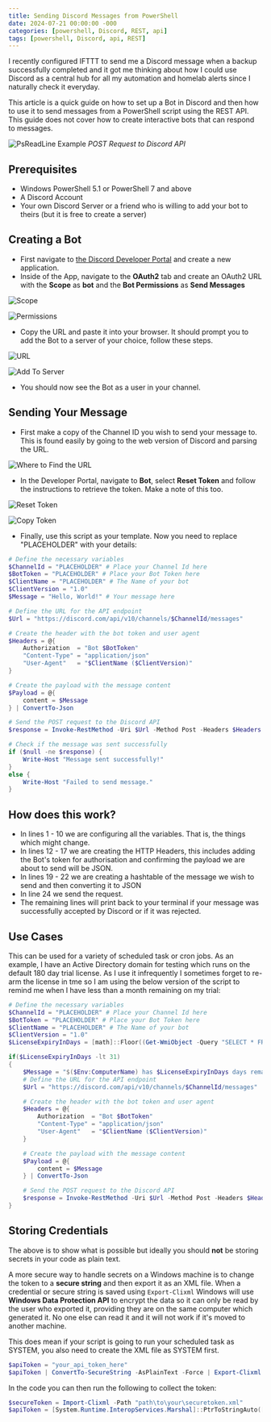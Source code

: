 ```yaml
---
title: Sending Discord Messages from PowerShell
date: 2024-07-21 00:00:00 -000
categories: [powershell, Discord, REST, api]
tags: [powershell, Discord, api, REST]
---
```


I recently configured IFTTT to send me a Discord message when a backup successfully completed  and it got me thinking about how I could use Discord as a central hub for all my automation and homelab alerts since I naturally check it everyday.

This article is a quick guide on how to set up a Bot in Discord and then how to use it to send messages from a PowerShell script using the REST API. This guide does not cover how to create interactive bots that can respond to messages.

![PsReadLine Example](assets/img/BlogPosts/MessageToDiscord.gif)
*POST Request to Discord API*

## Prerequisites
- Windows PowerShell 5.1 or PowerShell 7 and above
- A Discord Account
- Your own Discord Server or a friend who is willing to add your bot to theirs (but it is free to create a server)

## Creating a Bot
- First navigate to [the Discord Developer Portal](https://discord.com/developers/applications) and create a new application. 
- Inside of the App, navigate to the **OAuth2** tab and create an OAuth2 URL with the **Scope** as **bot** and the **Bot Permissions** as **Send Messages**

![Scope](assets/img/BlogPosts/Discord-OAuth-Bot.png)

![Permissions](assets/img/BlogPosts/Discord-OAuth-SendMessages.png)

- Copy the URL and paste it into your browser. It should prompt you to add the Bot to a server of your choice, follow these steps.

![URL](assets/img/BlogPosts/Discord-OAuth-CopyLink.png)

![Add To Server](assets/img/BlogPosts/Discord-AddToServer.png)

- You should now see the Bot as a user in your channel.

## Sending Your Message
- First make a copy of the Channel ID you wish to send your message to. This is found easily by going to the web version of Discord and parsing the URL.

![Where to Find the URL](assets/img/BlogPosts/Discord-Url.png)

- In the Developer Portal, navigate to **Bot**, select **Reset Token** and follow the instructions to retrieve the token. Make a note of this too.

![Reset Token](assets/img/BlogPosts/Discord-ResetToken.png)

![Copy Token](assets/img/BlogPosts/Discord-CopyToken.png)

- Finally, use this script as your template. Now you need to replace "PLACEHOLDER" with your details:

```powershell
# Define the necessary variables
$ChannelId = "PLACEHOLDER" # Place your Channel Id here
$BotToken = "PLACEHOLDER" # Place your Bot Token here
$ClientName = "PLACEHOLDER" # The Name of your bot
$ClientVersion = "1.0"
$Message = "Hello, World!" # Your message here

# Define the URL for the API endpoint
$Url = "https://discord.com/api/v10/channels/$ChannelId/messages"

# Create the header with the bot token and user agent
$Headers = @{
    Authorization  = "Bot $BotToken"
    "Content-Type" = "application/json"
    "User-Agent"   = "$ClientName ($ClientVersion)"
}

# Create the payload with the message content
$Payload = @{
    content = $Message
} | ConvertTo-Json

# Send the POST request to the Discord API
$response = Invoke-RestMethod -Uri $Url -Method Post -Headers $Headers -Body $Payload

# Check if the message was sent successfully
if ($null -ne $response) {
    Write-Host "Message sent successfully!"
}
else {
    Write-Host "Failed to send message."
}

```
## How does this work?
- In lines 1 - 10 we are configuring all the variables. That is, the things which might change.
- In lines 12 - 17 we are creating the HTTP Headers, this includes adding the Bot's token for authorisation and confirming the payload we are about to send will be JSON.
- In lines 19 - 22 we are creating a hashtable of the message we wish to send and then converting it to JSON
- In line 24 we send the request.
- The remaining lines will print back to your terminal if your message was successfully accepted by Discord or if it was rejected.

## Use Cases
This can be used for a variety of scheduled task or cron jobs. As an example, I have an Active Directory domain for testing which runs on the default 180 day trial license. As I use it infrequently I sometimes forget to re-arm the license in tme so I am using the below version of the script to remind me when I have less than a month remaining on my trial:

```powershell
# Define the necessary variables
$ChannelId = "PLACEHOLDER" # Place your Channel Id here
$BotToken = "PLACEHOLDER" # Place your Bot Token here
$ClientName = "PLACEHOLDER" # The Name of your bot
$ClientVersion = "1.0"
$LicenseExpiryInDays = [math]::Floor((Get-WmiObject -Query "SELECT * FROM SoftwareLicensingProduct WHERE ApplicationID='55c92734-d682-4d71-983e-d6ec3f16059f'").graceperiodremaining / 1440)

if($LicenseExpiryInDays -lt 31)
{
    $Message = "$($Env:ComputerName) has $LicenseExpiryInDays days remaining on its Windows trial license. You need to re-arm or potentially rebuild."
    # Define the URL for the API endpoint
    $Url = "https://discord.com/api/v10/channels/$ChannelId/messages"

    # Create the header with the bot token and user agent
    $Headers = @{
        Authorization  = "Bot $BotToken"
        "Content-Type" = "application/json"
        "User-Agent"   = "$ClientName ($ClientVersion)"
    }

    # Create the payload with the message content
    $Payload = @{
        content = $Message
    } | ConvertTo-Json

    # Send the POST request to the Discord API
    $response = Invoke-RestMethod -Uri $Url -Method Post -Headers $Headers -Body $Payload
}
```

## Storing Credentials
The above is to show what is possible but ideally you should **not** be storing secrets in your code as plain text.

A more secure way to handle secrets on a Windows machine is to change the token to a **secure string** and then export it as an XML file.  When a credential or secure string is saved using `Export-Clixml` Windows will use **Windows Data Protection API** to encrypt the data so it can only be read by the user who exported it, providing they are on the same computer which generated it. No one else can read it and it will not work if it's moved to another machine. 

This does mean if your script is going to run your scheduled task as SYSTEM, you also need to create the XML file as SYSTEM first.

```powershell
$apiToken = "your_api_token_here"
$apiToken | ConvertTo-SecureString -AsPlainText -Force | Export-Clixml -Path "path\to\your\securetoken.xml"
```

In the code you can then run the following to collect the token:
```powershell
$secureToken = Import-Clixml -Path "path\to\your\securetoken.xml"
$apiToken = [System.Runtime.InteropServices.Marshal]::PtrToStringAuto([System.Runtime.InteropServices.Marshal]::SecureStringToBSTR($secureToken))
```